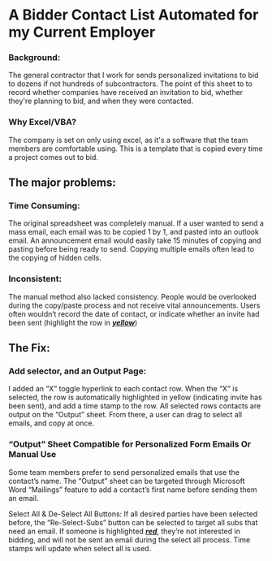 # A Bidder Contact List Automated for my Current Employer

### Background:
The general contractor that I work for sends personalized invitations to bid to dozens if not hundreds of subcontractors. The point of this sheet to to record whether companies have received an invitation to bid, whether they're planning to bid, and when they were contacted. 
### Why Excel/VBA?
The company is set on only using excel, as it's a software that the team members are comfortable using. This is a template that is copied every time a project comes out to bid.


## The major problems:
### Time Consuming:
The original spreadsheet was completely manual. If a user wanted to send a mass email, each email was to be copied 1 by 1, and pasted into an outlook email. An announcement email would easily take 15 minutes of copying and pasting before being ready to send. Copying multiple emails often lead to the copying of hidden cells.

### Inconsistent:
The manual method also lacked consistency. People would be overlooked during the copy/paste process and not receive vital announcements. Users often wouldn’t record the date of contact, or indicate whether an invite had been sent (highlight the row in <ins>***yellow***</ins>)

## The Fix:
### Add selector, and an Output Page:
I added an “X” toggle hyperlink to each contact row. When the “X” is selected, the row is automatically highlighted in yellow (indicating invite has been sent), and add a time stamp to the row. All selected rows contacts are output on the “Output” sheet. From there, a user can drag to select all emails, and copy at once.

### “Output” Sheet Compatible for Personalized Form Emails Or Manual Use
Some team members prefer to send personalized emails that use the contact’s name. The “Output” sheet can be targeted through Microsoft Word “Mailings” feature to add a contact’s first name before sending them an email.

Select All & De-Select All Buttons:
If all desired parties have been selected before, the “Re-Select-Subs” button can be selected to target all subs that need an email. If someone is highlighted <ins>***red***</ins>, they’re not interested in bidding, and will not be sent an email during the select all process. Time stamps will update when select all is used.

